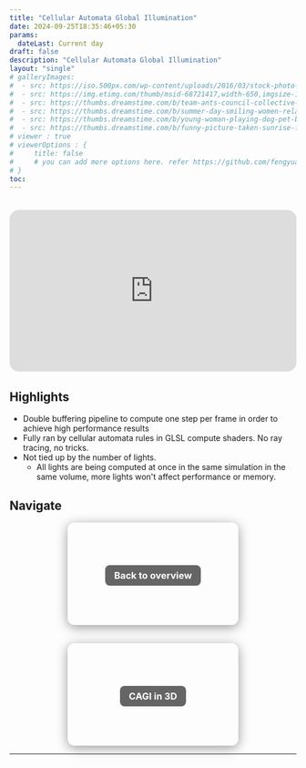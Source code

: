 ```yaml
---
title: "Cellular Automata Global Illumination"
date: 2024-09-25T18:35:46+05:30
params:
  dateLast: Current day
draft: false
description: "Cellular Automata Global Illumination"
layout: "single"
# galleryImages:
#  - src: https://iso.500px.com/wp-content/uploads/2016/03/stock-photo-142984111-1500x1000.jpg
#  - src: https://img.etimg.com/thumb/msid-68721417,width-650,imgsize-1016106,,resizemode-4,quality-100/nature1_gettyimages.jpg
#  - src: https://thumbs.dreamstime.com/b/team-ants-council-collective-decision-work-17037482.jpg
#  - src: https://thumbs.dreamstime.com/b/summer-day-smiling-women-relax-wearing-red-dress-fashion-standing-wooden-bridge-over-sea-blue-sky-background-summer-107411998.jpg
#  - src: https://thumbs.dreamstime.com/b/young-woman-playing-dog-pet-beach-sunrise-sunset-girl-dog-having-fun-seasid-seaside-cute-neglected-stay-66480218.jpg
#  - src: https://thumbs.dreamstime.com/b/funny-picture-taken-sunrise-frozen-lake-perspective-rider-retro-bicycle-sunrise-personal-211066044.jpg 
# viewer : true
# viewerOptions : {
#     title: false
#     # you can add more options here. refer https://github.com/fengyuanchen/viewerjs?tab=readme-ov-file#options
# }
toc: 
---
```


<div style="position: relative; padding-top: 56.25%; /* 16:9 ratio */ height: 0; overflow: hidden; border-radius: 1rem; margin: 2rem auto;">
  <iframe
    src="https://www.youtube.com/embed/V0-yVUaaWog"
    frameborder="0"
    allow="accelerometer; autoplay; clipboard-write; encrypted-media; gyroscope; picture-in-picture"
    allowfullscreen
    style="position: absolute; top: 0; left: 0; width: 100%; height: 100%; border-radius: 1rem;">
  </iframe>
</div>

## Highlights

- Double buffering pipeline to compute one step per frame in order to achieve high performance results
- Fully ran by cellular automata rules in GLSL compute shaders. No ray tracing, no tricks.
- Not tied up by the number of lights.
  - All lights are being computed at once in the same simulation in the same volume, more lights won't affect performance or memory.


## Navigate

<div style="display: flex; flex-wrap: wrap; gap: 2rem; justify-content: center; align-items: center; margin-top: 1rem;">



  <a href="/cagi/" style="text-decoration: none;">
    <div style="width: 300px; height: 180px; background-image: url('/images/projects/cagi/cagi.png'); background-size: cover; background-position: center; border-radius: 12px; box-shadow: 0 4px 20px rgba(0,0,0,0.4); display: flex; align-items: center; justify-content: center;">
      <center><h3 style="color: white; background: rgba(0, 0, 0, 0.6); padding: 0.5rem 1rem; border-radius: 8px;">Back to overview</h3></center>
    </div>
  </a>

  <a href="/cagi-3d/" style="text-decoration: none;">
    <div style="width: 300px; height: 180px; background-image: url('/images/projects/cagi/cagi-3d.png'); background-size: cover; background-position: center; border-radius: 12px; box-shadow: 0 4px 20px rgba(0,0,0,0.4); display: flex; align-items: center; justify-content: center;">
      <center><h3 style="color: white; background: rgba(0, 0, 0, 0.6); padding: 0.5rem 1rem; border-radius: 8px;">CAGI in 3D</h3></center>
    </div>
  </a>

</div>

---
